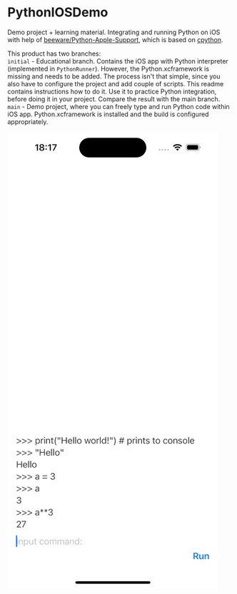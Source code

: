 # PythonIOSDemo

Demo project + learning material. Integrating and running Python on iOS with help of [beeware/Python-Apple-Support](https://github.com/beeware/Python-Apple-support), which is based on [cpython](https://github.com/python/cpython).

This product has two branches:  
`initial` - Educational branch. Contains the iOS app with Python interpreter (implemented in `PythonRunner`). However, the Python.xcframework is missing and needs to be added. The process isn't that simple, since you also have to configure the project and add couple of scripts. This readme contains instructions how to do it. Use it to practice Python integration, before doing it in your project. Compare the result with the main branch.  
`main` - Demo project, where you can freely type and run Python code within iOS app. Python.xcframework is installed and the build is configured appropriately.
  
![iOS project example](./screenshot.png)